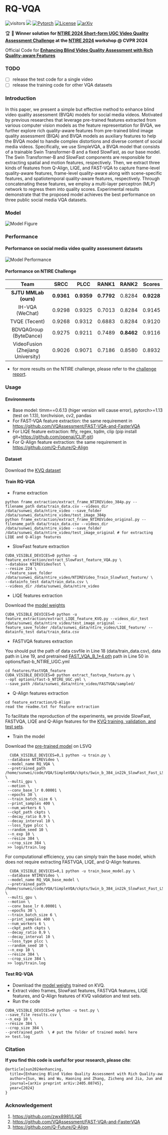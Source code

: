 # RQ-VQA

![visitors](https://visitor-badge.laobi.icu/badge?page_id=sunwei925/RQ-VQA) [![](https://img.shields.io/github/stars/sunwei925/RQ-VQA)](https://github.com/sunwei925/RQ-VQA)
[![Pytorch](https://img.shields.io/badge/PyTorch-1.13%2B-brightgree?logo=PyTorch)](https://pytorch.org/)
[![License](https://img.shields.io/badge/License-Apache%202.0-blue.svg)](https://github.com/sunwei925/RQ-VQA)
[![arXiv](https://img.shields.io/badge/build-paper-red?logo=arXiv&label=arXiv)](https://arxiv.org/abs/2405.08745)


🏆 🥇 **Winner solution for [NTIRE 2024 Short-form UGC Video Quality Assessment Challenge](https://codalab.lisn.upsaclay.fr/competitions/17638) at the [NTIRE 2024](https://cvlai.net/ntire/2024/) workshop @ CVPR 2024** 


Official Code for **[Enhancing Blind Video Quality Assessment with Rich Quality-aware Features](https://arxiv.org/abs/2405.08745)**

### TODO 
- [ ] release the test code for a single video
- [ ] release the training code for other VQA datasets

### Introduction
In this paper, we present a simple but effective method to enhance blind video quality assessment (BVQA) models for social media videos. Motivated by previous researches that leverage pre-trained features extracted from various computer vision models as the feature representation for BVQA, we further explore rich quality-aware features from pre-trained blind image quality assessment (BIQA) and BVQA models as auxiliary features to help the BVQA model to handle complex distortions and diverse content of social media videos. Specifically, we use SimpleVQA, a BVQA model that consists of a trainable Swin Transformer-B and a fixed SlowFast, as our base model. The Swin Transformer-B and SlowFast components are responsible for extracting spatial and motion features, respectively. Then, we extract three kinds of features from Q-Align, LIQE, and FAST-VQA to capture frame-level quality-aware features, frame-level quality-aware along with scene-specific features, and spatiotemporal quality-aware features, respectively. Through concatenating these features, we employ a multi-layer perceptron (MLP) network to regress them into quality scores. Experimental results demonstrate that the proposed model achieves the best performance on three public social media VQA datasets.


### Model
![Model Figure](./figures/model.PNG)

### Performance
#### Performance on social media video quality assessment datasets
![Model Performance](./figures/performance.PNG)


#### Performance on NTIRE Challenge


| Team | SRCC | PLCC | RANK1 | RANK2 | Scores |
| :---: | :---:| :---:|:---: |:---: |:---: |
| **SJTU MMLab (ours)** | **0.9361** | **0.9359** | **0.7792** | 0.8284 | **0.9228** |
| IH-VQA (WeChat) | 0.9298 | 0.9325 |  0.7013 |  0.8284 | 0.9145 |
| TVQE (Tecent) | 0.9268 | 0.9312 |  0.6883 | 0.8284 | 0.9120 |
| BDVQAGroup (ByteDance) | 0.9275 | 0.9211 |  0.7489 | **0.8462** | 0.9116 |
| VideoFusion (Zhejiang University) | 0.9026 | 0.9071 |  0.7186 | 0.8580 | 0.8932 |


- for more results on the NTIRE challenge, please refer to the [challenge report](https://openaccess.thecvf.com/content/CVPR2024W/NTIRE/papers/Li_NTIRE_2024_Challenge_on_Short-form_UGC_Video_Quality_Assessment_Methods_CVPRW_2024_paper.pdf).

### Usage

#### Environments
- Base model: timm==0.6.13 (higer version will cause error), pytorch>=1.13 (test on 1.13), torchvision, cv2, pandas
- For FAST-VQA feature extraction: the same requirement in https://github.com/VQAssessment/FAST-VQA-and-FasterVQA
- For LIQE feature extraction: ftfy, regex, tqdm, clip (pip install git+https://github.com/openai/CLIP.git)
- For Q-Align feature extraction: the same requirement in https://github.com/Q-Future/Q-Align

#### Dataset
Download the [KVQ dataset](https://lixinustc.github.io/projects/KVQ/)

#### Train RQ-VQA
- Frame extraction
```
python frame_extraction/extract_frame_NTIREVideo_384p.py --filename_path data/train_data.csv --videos_dir /data/sunwei_data/ntire_video --save_folder /data/sunwei_data/ntire_video/test_image_384p
python frame_extraction/extract_frame_NTIREVideo_original.py --filename_path data/train_data.csv --videos_dir /data/sunwei_data/ntire_video --save_folder /data/sunwei_data/ntire_video/test_image_original # for extracting LIQE and Q-Align features
```

- SlowFast feature extraction
```
CUDA_VISIBLE_DEVICES=0 python -u feature_extraction/extract_SlowFast_feature_VQA.py \
--database NTIREVideoTest \
--resize 224 \
--feature_save_folder  /data/sunwei_data/ntire_video/NTIREVideo_Train_SlowFast_feature/ \
--datainfo_test data/train_data.csv \
--videos_dir /data/sunwei_data/ntire_video
```

- LIQE features extraction

Download the [model weights](https://drive.google.com/file/d/1GoKwUKNR-rvX11QbKRN8MuBZw2hXKHGh/view?usp=sharing)
```
CUDA_VISIBLE_DEVICES=0 python -u feature_extraction/extract_LIQE_feature_KVQ.py --videos_dir_test /data/sunwei_data/ntire_video/test_image_original --feature_save_folder /data/sunwei_data/ntire_video/LIQE_feature/ --datainfo_test data/train_data.csv
```























- FASTVQA features extraction

You should put the path of data csvfile in Line 18 (data/train_data.csv), data path in Line 19, and pretrained [FAST_VQA_B_1*4.pth](https://1drv.ms/u/s!AsQt2I-RXJHQjoN0b_-BsMm-VHSGNw?e=PMKNTh) path in Line 50 in options/fast-b_NTIRE_UGC.yml
```
cd features/FastVQA_feature
CUDA_VISIBLE_DEVICES=0 python extract_fastvqa_feature.py \
--opt options/fast-b_NTIRE_UGC.yml \
--save_path /data/sunwei_data/ntire_video/FASTVQA/sampled/
```
- Q-Align features extraction
```
cd feature_extraction/Q-Align
read the readme.txt for feature extraction 
```






To facilitate the reproduction of the experiments, we provide SlowFast, FASTVQA, LIQE and Q-Align features for the [KVQ training, validation, and test sets](https://www.dropbox.com/scl/fi/sp80tb9se3jxj8f0cptlx/features.tar?rlkey=ea7n5m4us1064c6wi7gbwgyvd&st=1198mttn&dl=0).

- Train the model

Download the [pre-trained model](https://drive.google.com/file/d/1jgzVV0sil0kGhhHIV0RLr6YoDZNp7LNi/view?usp=sharing) on LSVQ
```
  CUDA_VISIBLE_DEVICES=0,1 python -u train.py \
 --database NTIREVideo \
 --model_name RQ_VQA \
 --pretrained_path /home/sunwei/code/VQA/SimpleVQA/ckpts/Swin_b_384_in22k_SlowFast_Fast_LSVQ.pth \
 --multi_gpu \
 --motion \
 --conv_base_lr 0.00001 \
 --epochs 30 \
 --train_batch_size 6 \
 --print_samples 400 \
 --num_workers 6 \
 --ckpt_path ckpts \
 --decay_ratio 0.9 \
 --decay_interval 10 \
 --loss_type plcc \
 --random_seed 10 \
 --n_exp 10 \
 --resize 384 \
 --crop_size 384 \
 >> logs/train.log
```

For computational efficiency, you can simply train the base model, which does not require extracting FASTVQA, LIQE, and Q-Align features.
```
  CUDA_VISIBLE_DEVICES=0,1 python -u train_base_model.py \
 --database NTIREVideo \
 --model_name RQ_VQA_base_model \
 --pretrained_path /home/sunwei/code/VQA/SimpleVQA/ckpts/Swin_b_384_in22k_SlowFast_Fast_LSVQ.pth \
 --multi_gpu \
 --motion \
 --conv_base_lr 0.00001 \
 --epochs 30 \
 --train_batch_size 6 \
 --print_samples 400 \
 --num_workers 6 \
 --ckpt_path ckpts \
 --decay_ratio 0.9 \
 --decay_interval 10 \
 --loss_type plcc \
 --random_seed 10 \
 --n_exp 10 \
 --resize 384 \
 --crop_size 384 \
 >> logs/train.log
```

#### Test RQ-VQA
- Download the [model weighs](https://drive.google.com/file/d/1mcJdgYZPybUvLfWTUtZOhktsSsPlekgv/view?usp=sharing) trained on KVQ.
- Extract video frames, SlowFast features, FASTVQA features, LIQE features, and Q-Align features of KVQ validation and test sets.
- Run the code
```
CUDA_VISIBLE_DEVICES=0 python -u test.py \
--save_file results.csv \
--n_exp 10 \
--resize 384 \
--crop_size 384 \
--pretrained_path  \ # put the folder of trained model here
>> test.log
```


### Citation
**If you find this code is useful for  your research, please cite**:

```latex
@article{sun2024enhancing,
  title={Enhancing Blind Video Quality Assessment with Rich Quality-aware Features},
  author={Sun, Wei and Wu, Haoning and Zhang, Zicheng and Jia, Jun and Zhang, Zhichao and Cao, Linhan and Chen, Qiubo and Min, Xiongkuo and Lin, Weisi and Zhai, Guangtao},
  journal={arXiv preprint arXiv:2405.08745},
  year={2024}
}
```

### Acknowledgement

1. <https://github.com/zwx8981/LIQE>
2. <https://github.com/VQAssessment/FAST-VQA-and-FasterVQA>
3. <https://github.com/Q-Future/Q-Align>